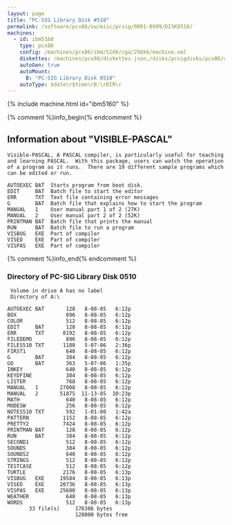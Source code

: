 ```yaml
---
layout: page
title: "PC-SIG Library Disk #510"
permalink: /software/pcx86/sw/misc/pcsig/0001-0999/DISK0510/
machines:
  - id: ibm5160
    type: pcx86
    config: /machines/pcx86/ibm/5160/cga/256kb/machine.xml
    diskettes: /machines/pcx86/diskettes.json,/disks/pcsigdisks/pcx86/diskettes.json
    autoGen: true
    autoMount:
      B: "PC-SIG Library Disk 0510"
    autoType: $date\r$time\rB:\rDIR\r
---
```


{% include machine.html id="ibm5160" %}

{% comment %}info_begin{% endcomment %}

## Information about "VISIBLE-PASCAL"

    Visible-PASCAL, A PASCAL compiler, is particularly useful for teaching
    and learning PASCAL.  With this package, users can watch the operation
    of a program as it runs.  There are 19 different sample programs which
    can be edited or run.
    
    AUTOEXEC BAT  Starts program from boot disk.
    EDIT     BAT  Batch file to start the editor
    ERR      TXT  Text file containing error messages
    G        BAT  Batch file that explains how to start the program
    MANUAL   1    User manual part 1 of 2 (27K)
    MANUAL   2    User manual part 2 of 2 (52K)
    PRINTMAN BAT  Batch file that prints the manual
    RUN      BAT  Batch file to run a program
    VISBUG   EXE  Part of compiler
    VISED    EXE  Part of compiler
    VISPAS   EXE  Part of compiler
{% comment %}info_end{% endcomment %}


### Directory of PC-SIG Library Disk 0510

     Volume in drive A has no label
     Directory of A:\

    AUTOEXEC BAT       128   8-08-85   6:12p
    BOX                896   8-08-85   6:12p
    COLOR              512   8-08-85   6:12p
    EDIT     BAT       128   8-08-85   6:12p
    ERR      TXT      8192   8-08-85   6:12p
    FILEDEMO           896   8-08-85   6:12p
    FILES510 TXT      1188   5-07-86   2:36p
    FIRST1             640   8-08-85   6:12p
    G        BAT       384   8-08-85   6:12p
    GO       BAT       363   5-07-86   1:35p
    INKEY              640   8-08-85   6:12p
    KEYDFINE           384   8-08-85   6:12p
    LISTER             768   8-08-85   6:12p
    MANUAL   1       27008   8-08-85   6:12p
    MANUAL   2       51875  11-13-85  10:23p
    MATH               640   8-08-85   6:12p
    MODESW             256   8-08-85   6:12p
    NOTES510 TXT       592   1-01-80   1:42a
    PATTERN           1152   8-08-85   6:12p
    PRETTY2           7424   8-08-85   6:12p
    PRINTMAN BAT       128   8-08-85   6:12p
    RUN      BAT       384   8-08-85   6:12p
    SECOND1            512   8-08-85   6:12p
    SOUNDS             384   8-08-85   6:12p
    SOUNDS2            640   8-08-85   6:12p
    STRINGS            512   8-08-85   6:12p
    TESTCASE           512   8-08-85   6:12p
    TURTLE            2176   8-08-85   6:13p
    VISBUG   EXE     19584   8-08-85   6:13p
    VISED    EXE     20736   8-08-85   6:13p
    VISPAS   EXE     25600   8-08-85   6:13p
    WEATHER            640   8-08-85   6:13p
    WORDS              512   8-08-85   6:13p
           33 file(s)     176386 bytes
                          128000 bytes free
